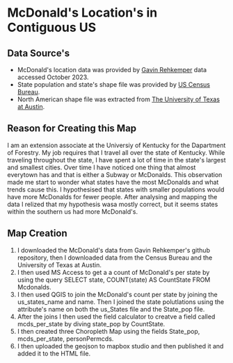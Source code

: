 # McDonald's Location's in Contiguous US

## Data Source's
* McDonald's location data was provided by [Gavin Rehkemper](https://github.com/gavinr/usa-mcdonalds-locations) data accessed October 2023.
* State population and state's shape file was provided by [US Census Bureau](https://www.census.gov/en.html).
* North American shape file was extracted from [The University of Texas at Austin](https://geodata.lib.utexas.edu/?f%5Bdc_format_s%5D%5B%5D=Shapefile&f%5Bdct_spatial_sm%5D%5B%5D=North+America&f%5Blayer_geom_type_s%5D%5B%5D=Polygon&per_page=50&sort=score+desc%2C+dc_title_sort+asc).

## Reason for Creating this Map

I am an extension associate at the Universiy of Kentucky for the Dapartment of Forestry. My job requires that I travel all over the state of Kentucky. While traveling throughout the state, I have spent a lot of time in the state's largest and smallest cities. Over time I have noticed one thing that almost everytown has and that is either a Subway or McDonalds. This observation made me start to wonder what states have the most McDonalds and what trends cause this. I hypothesised that states with smaller populations would have more McDonalds for fewer people. After analysing and mapping the data I relized that my hypothesis wasa mostly correct, but it seems states within the southern us had more McDonald's.

## Map Creation
1. I downloaded the McDonald's data from Gavin Rehkemper's github repository, then I downloaded data from the Census Bureau and the University of Texas at Austin.
2. I then used MS Access to get a a count of McDonald's per state by using the query SELECT state, COUNT(state) AS CountState FROM Mcdonalds.
3. I then used QGIS to join the McDonald's count per state by joining the us_states_name and name. Then I joined the state polutlations using the attribute's name on both the us_States file and the State_pop file.
4. After the joins I then used the field calculator to creatve a field called mcds_per_state by diving state_pop by CountState.
5. I then created three Choropleth Map using the fields State_pop, mcds_per_state, personPermcds. 
6. I then uploaded the geojson to mapbox studio and then published it and added it to the HTML file.
